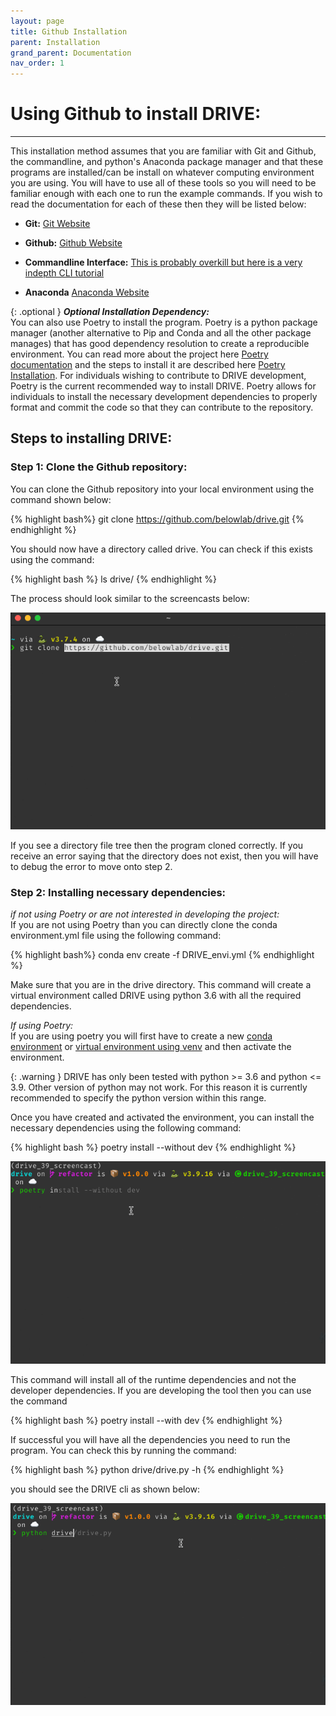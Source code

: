 ```yaml
---
layout: page
title: Github Installation
parent: Installation
grand_parent: Documentation
nav_order: 1
---
```

# Using Github to install DRIVE:
---

This installation method assumes that you are familiar with Git and Github, the commandline, and python's Anaconda package manager and that these programs are installed/can be install on whatever computing environment you are using. You will have to use all of these tools so you will need to be familiar enough with each one to run the example commands. If you wish to read the documentation for each of these then they will be listed below:

* **Git:** [Git Website](https://git-scm.com/)

* **Github:** [Github Website](https://github.com/)

* **Commandline Interface:** [This is probably overkill but here is a very indepth CLI tutorial](https://www.learnenough.com/command-line-tutorial)

* **Anaconda** [Anaconda Website](https://www.anaconda.com/)

{: .optional }
***Optional Installation Dependency:*** <br> 
You can also use Poetry to install the program. Poetry is a python package manager (another alternative to Pip and Conda and all the other package manages) that has good dependency resolution to create a reproducible environment. You can read more about the project here [Poetry documentation](https://python-poetry.org/) and the steps to install it are described here [Poetry Installation](https://python-poetry.org/docs/#installation). For individuals wishing to contribute to DRIVE development, Poetry is the current recommended way to install DRIVE. Poetry allows for individuals to install the necessary development dependencies to properly format and commit the code so that they can contribute to the repository. 

## Steps to installing DRIVE:

### Step 1: Clone the Github repository:
You can clone the Github repository into your local environment using the command shown below:

{% highlight bash%}
git clone https://github.com/belowlab/drive.git
{% endhighlight %}

You should now have a directory called drive. You can check if this exists using the command:

{% highlight bash %}
ls drive/
{% endhighlight %}

The process should look similar to the screencasts below:

![github cloning](/screencasts/github_cloning.gif)

If you see a directory file tree then the program cloned correctly. If you receive an error saying that the directory does not exist, then you will have to debug the error to move onto step 2.

### Step 2: Installing necessary dependencies:
*if not using Poetry or are not interested in developing the project:* <br>
If you are not using Poetry than you can directly clone the conda environment.yml file using the following command:

{% highlight bash%}
conda env create -f DRIVE_envi.yml
{% endhighlight %}

Make sure that you are in the drive directory. This command will create a virtual environment called DRIVE using python 3.6 with all the required dependencies. 

*If using Poetry:* <br>
If you are using poetry you will first have to create a new [conda environment](https://conda.io/projects/conda/en/latest/user-guide/tasks/manage-environments.html) or [virtual environment using venv](https://docs.python.org/3/library/venv.html) and then activate the environment.


{: .warning }
DRIVE has only been tested with python >= 3.6 and python <= 3.9. Other version of python may not work. For this reason it is currently recommended to specify the python version within this range.

Once you have created and activated the environment, you can install the necessary dependencies using the following command:

{% highlight bash %}
poetry install --without dev
{% endhighlight %}

![Poetry dependency installation](/screencasts/poetry_dependency_install.gif)

This command will install all of the runtime dependencies and not the developer dependencies. If you are developing the tool then you can use the command

{% highlight bash %}
poetry install --with dev
{% endhighlight %}

If successful you will have all the dependencies you need to run the program. You can check this by running the command:

{% highlight bash %}
python drive/drive.py -h
{% endhighlight %}

you should see the DRIVE cli as shown below: 

![DRIVE cli](/screencasts/drive_cli.gif)
